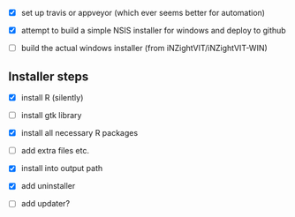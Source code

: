 - [x] set up travis or appveyor (which ever seems better for automation)
- [x] attempt to build a simple NSIS installer for windows and deploy to github
- [ ] build the actual windows installer (from iNZightVIT/iNZightVIT-WIN)


## Installer steps

- [x] install R (silently)
- [ ] install gtk library
- [x] install all necessary R packages
- [ ] add extra files etc.
- [x] install into output path
- [x] add uninstaller
- [ ] add updater?

